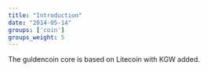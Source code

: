 ```yaml
---
title: "Introduction"
date: "2014-05-14"
groups: ['coin']
groups_weight: 5
---
```


The guldencoin core is based on Litecoin with KGW added.